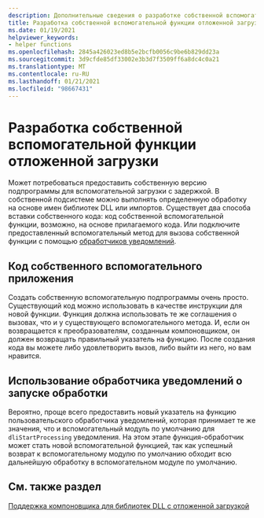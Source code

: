 ```yaml
---
description: Дополнительные сведения о разработке собственной вспомогательной функции задержки загрузки
title: Разработка собственной вспомогательной функции отложенной загрузки
ms.date: 01/19/2021
helpviewer_keywords:
- helper functions
ms.openlocfilehash: 2845a426023ed8b5e2bcfb0056c9be6b829dd23a
ms.sourcegitcommit: 3d9cfde85df33002e3b3d7f3509ff6a8dc4c0a21
ms.translationtype: MT
ms.contentlocale: ru-RU
ms.lasthandoff: 01/21/2021
ms.locfileid: "98667431"
---
```

# <a name="develop-your-own-delay-load-helper-function"></a>Разработка собственной вспомогательной функции отложенной загрузки

Может потребоваться предоставить собственную версию подпрограммы для вспомогательной загрузки с задержкой. В собственной подсистеме можно выполнять определенную обработку на основе имен библиотек DLL или импортов. Существует два способа вставки собственного кода: код собственной вспомогательной функции, возможно, на основе прилагаемого кода. Или подключите предоставленный вспомогательный метод для вызова собственной функции с помощью [обработчиков уведомлений](notification-hooks.md).

## <a name="code-your-own-helper"></a>Код собственного вспомогательного приложения

Создать собственную вспомогательную подпрограммы очень просто. Существующий код можно использовать в качестве инструкции для новой функции. Функция должна использовать те же соглашения о вызовах, что и у существующего вспомогательного метода. И, если он возвращается к преобразователям, созданным компоновщиком, он должен возвращать правильный указатель на функцию. После создания кода вы можете либо удовлетворить вызов, либо выйти из него, но вам нравится.

## <a name="use-the-start-processing-notification-hook"></a>Использование обработчика уведомлений о запуске обработки

Вероятно, проще всего предоставить новый указатель на функцию пользовательского обработчика уведомлений, которая принимает те же значения, что и вспомогательный модуль по умолчанию для `dliStartProcessing` уведомления. На этом этапе функция-обработчик может стать новой вспомогательной функцией, так как успешный возврат к вспомогательному модулю по умолчанию обходит всю дальнейшую обработку в вспомогательном модуле по умолчанию.

## <a name="see-also"></a>См. также раздел

[Поддержка компоновщика для библиотек DLL с отложенной загрузкой](linker-support-for-delay-loaded-dlls.md)
